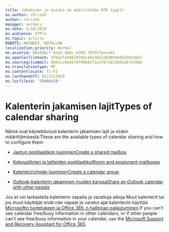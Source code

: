 ```yaml
---
title: Jakaminen ja kuinka ne määritetään 878 tyypit
ms.author: chrisda
author: chrisda
manager: serdars
ms.date: 5/18/2018
ms.audience: ITPro
ms.topic: article
ROBOTS: NOINDEX, NOFOLLOW
localization_priority: Normal
ms.assetid: b85606cf-deaf-4b0c-b398-79291feace63
ms.openlocfilehash: 3fbb2fa3482d78dc46e302ce03094b0b35942bb7
ms.sourcegitcommit: dd43cc0a9470f98b8ef2a3787c823801d674c666
ms.translationtype: MT
ms.contentlocale: fi-FI
ms.lasthandoff: 02/12/2019
ms.locfileid: "29904428"
---
```

# <a name="types-of-calendar-sharing"></a><span data-ttu-id="31cd4-102">Kalenterin jakamisen lajit</span><span class="sxs-lookup"><span data-stu-id="31cd4-102">Types of calendar sharing</span></span>

<span data-ttu-id="31cd4-103">Nämä ovat käytettävissä kalenterin jakamisen lajit ja niiden määrittämisestä:</span><span class="sxs-lookup"><span data-stu-id="31cd4-103">These are the available types of calendar sharing and how to configure them:</span></span>
  
- [<span data-ttu-id="31cd4-104">Jaetun postilaatikon luominen</span><span class="sxs-lookup"><span data-stu-id="31cd4-104">Create a shared mailbox</span></span>](https://support.office.com/article/871a246d-3acd-4bba-948e-5de8be0544c9.aspx)
    
- [<span data-ttu-id="31cd4-105">Kokoustilojen ja laitteiden postilaatikot</span><span class="sxs-lookup"><span data-stu-id="31cd4-105">Room and equipment mailboxes</span></span>](https://support.office.com/article/9f518a6d-1e2c-4d44-93f3-e19013a1552b.aspx)
    
- [<span data-ttu-id="31cd4-106">Kalenteriryhmän luominen</span><span class="sxs-lookup"><span data-stu-id="31cd4-106">Create a calendar group</span></span>](https://support.office.com/article/8385667b-d758-4489-a53f-f542dd01e6ff.aspx)
    
- [<span data-ttu-id="31cd4-107">Outlook-kalenterin jakaminen muiden kanssa</span><span class="sxs-lookup"><span data-stu-id="31cd4-107">Share an Outlook calendar with other people</span></span>](https://support.office.com/article/353ed2c1-3ec5-449d-8c73-6931a0adab88.aspx)
    
<span data-ttu-id="31cd4-108">Jos et voi tarkastella kalenterin vapaita ja varattuja aikoja Muut kalenterit tai jos muut käyttäjät eivät näe vapaat ja varatut ajat kalenteriin käyttää [Microsoftin tuotetukeen ja Office 365: n hallinnan palautuminen](https://diagnostics.office.com/).</span><span class="sxs-lookup"><span data-stu-id="31cd4-108">If you can't see calendar free/busy information in other calendars, or if other people can't see free/busy information in your calendar, use the [Microsoft Support and Recovery Assistant for Office 365](https://diagnostics.office.com/).</span></span>
  

